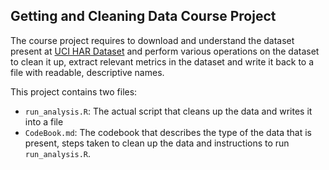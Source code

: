 ## Getting and Cleaning Data Course Project

The course project requires to download and understand the dataset present at [UCI HAR Dataset](https://d396qusza40orc.cloudfront.net/getdata%2Fprojectfiles%2FUCI%20HAR%20Dataset.zip) and perform various operations on the dataset to clean it up, extract relevant metrics in the dataset and write it back to a file with readable, descriptive names.

This project contains two files:
  * `run_analysis.R`: The actual script that cleans up the data and writes it into a file
  * `CodeBook.md`: The codebook that describes the type of the data that is present, steps taken to clean up the data and instructions to run `run_analysis.R`.
